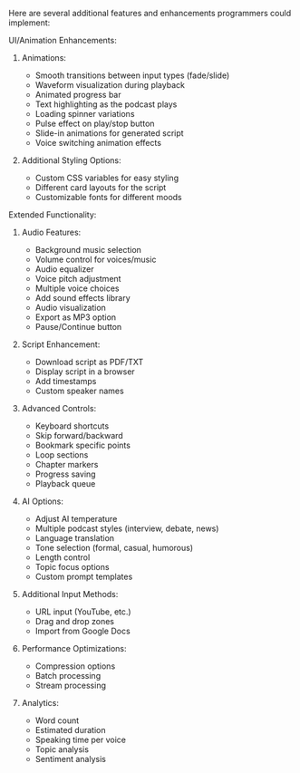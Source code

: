 Here are several additional features and enhancements programmers could implement:

UI/Animation Enhancements:
1. Animations:
   - Smooth transitions between input types (fade/slide)
   - Waveform visualization during playback
   - Animated progress bar
   - Text highlighting as the podcast plays
   - Loading spinner variations
   - Pulse effect on play/stop button
   - Slide-in animations for generated script
   - Voice switching animation effects

2. Additional Styling Options:
   - Custom CSS variables for easy styling
   - Different card layouts for the script
   - Customizable fonts for different moods

Extended Functionality:
1. Audio Features:
   - Background music selection
   - Volume control for voices/music
   - Audio equalizer
   - Voice pitch adjustment
   - Multiple voice choices
   - Add sound effects library
   - Audio visualization
   - Export as MP3 option
   - Pause/Continue button

2. Script Enhancement:
   - Download script as PDF/TXT
   - Display script in a browser
   - Add timestamps
   - Custom speaker names

3. Advanced Controls:
   - Keyboard shortcuts
   - Skip forward/backward
   - Bookmark specific points
   - Loop sections
   - Chapter markers
   - Progress saving
   - Playback queue

4. AI Options:
   - Adjust AI temperature
   - Multiple podcast styles (interview, debate, news)
   - Language translation
   - Tone selection (formal, casual, humorous)
   - Length control
   - Topic focus options
   - Custom prompt templates


5. Additional Input Methods:
   - URL input (YouTube, etc.)
   - Drag and drop zones
   - Import from Google Docs

6. Performance Optimizations:
   - Compression options
   - Batch processing
   - Stream processing

7. Analytics:
   - Word count
   - Estimated duration
   - Speaking time per voice
   - Topic analysis
   - Sentiment analysis

